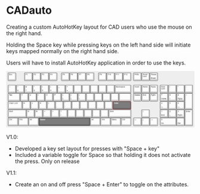 # CADauto
Creating a custom AutoHotKey layout for CAD users who use the mouse on the right hand.

Holding the Space key while pressing keys on the left hand side will initiate keys mapped normally on the right hand side.

Users will have to install AutoHotKey application in order to use the keys.

![alt text](https://github.com/robostrike/CADauto/blob/Toggle/keyboard-layout.png?raw=true)

V1.0:
- Developed a key set layout for presses with "Space + key"
- Included a variable toggle for Space so that holding it does not activate the press. Only on release

V1.1:
- Create an on and off press "Space + Enter" to toggle on the attributes.
